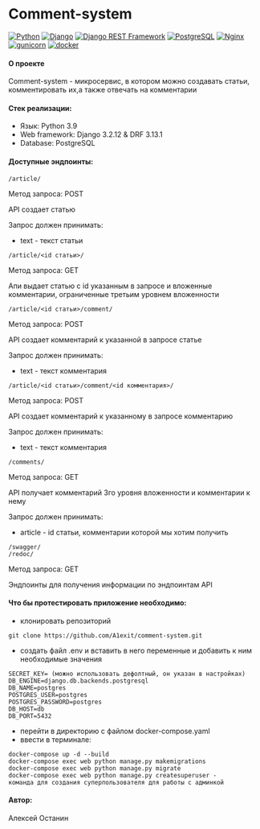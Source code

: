 # Comment-system

[![Python](https://img.shields.io/badge/-Python-464646?style=flat-square&logo=Python)](https://www.python.org/)
[![Django](https://img.shields.io/badge/-Django-464646?style=flat-square&logo=Django)](https://www.djangoproject.com/)
[![Django REST Framework](https://img.shields.io/badge/-Django%20REST%20Framework-464646?style=flat-square&logo=Django%20REST%20Framework)](https://www.django-rest-framework.org/)
[![PostgreSQL](https://img.shields.io/badge/-PostgreSQL-464646?style=flat-square&logo=PostgreSQL)](https://www.postgresql.org/)
[![Nginx](https://img.shields.io/badge/-NGINX-464646?style=flat-square&logo=NGINX)](https://nginx.org/ru/)
[![gunicorn](https://img.shields.io/badge/-gunicorn-464646?style=flat-square&logo=gunicorn)](https://gunicorn.org/)
[![docker](https://img.shields.io/badge/-Docker-464646?style=flat-square&logo=docker)](https://www.docker.com/)

#### О проекте
Comment-system - микросервис, в котором можно создавать статьи, комментировать
их,а также отвечать на комментарии

#### Стек реализации:
* Язык: Python 3.9
* Web framework: Django 3.2.12 & DRF 3.13.1
* Database: PostgreSQL

#### Доступные эндпоинты:

```
/article/
```
Метод запроса: POST

API создает статью

Запрос должен принимать:
- text - текст статьи

```
/article/<id статьи>/
```
Метод запроса: GET

Апи выдает статью с id указанным в запросе и
вложенные комментарии, ограниченные третьим уровнем вложенности

```
/article/<id статьи>/comment/
```
Метод запроса: POST

API создает комментарий к указанной в запросе статье

Запрос должен принимать:
- text - текст комментария

```
/article/<id статьи>/comment/<id комментария>/
```
Метод запроса: POST

API создает комментарий к указанному в запросе комментарию

Запрос должен принимать:
- text - текст комментария

```
/comments/
```
Метод запроса: GET

API получает комментарий 3го уровня вложенности и комментарии к нему

Запрос должен принимать:
- article - id статьи, комментарии которой мы хотим получить

```
/swagger/
/redoc/
```
Метод запроса: GET

Эндпоинты для получения информации по эндпоинтам API

#### Что бы протестировать приложение необходимо:

* клонировать репозиторий

```
git clone https://github.com/A1exit/comment-system.git
```

* создать файл .env и вставить в него переменные и добавить к ним необходимые значения


```
SECRET_KEY= (можно использовать дефолтный, он указан в настройках)
DB_ENGINE=django.db.backends.postgresql
DB_NAME=postgres
POSTGRES_USER=postgres
POSTGRES_PASSWORD=postgres
DB_HOST=db
DB_PORT=5432
```
* перейти в директорию с файлом docker-compose.yaml
* ввести в терминале: 
```
docker-compose up -d --build
docker-compose exec web python manage.py makemigrations
docker-compose exec web python manage.py migrate
docker-compose exec web python manage.py createsuperuser - 
команда для создания суперпользователя для работы с админкой
```

#### Aвтор:

Алексей Останин
